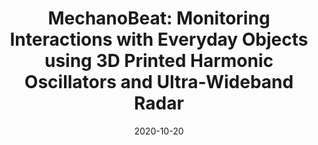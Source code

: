 ---
title: "MechanoBeat: Monitoring Interactions with Everyday Objects using 3D Printed Harmonic Oscillators and Ultra-Wideband Radar"
collection: publications
permalink: /publication/mechanobeat
excerpt: 
authors: <ins>Md Farhan Tasnim Oshim</ins>, Julian Killingback, Dave Follette, Huaishu Peng, Tauhidur Rahman
date: 2020-10-20
venue: 'UIST 20: Proceedings of the 33rd Annual ACM Symposium on User Interface Software and Technology'
paperurl: 'https://dl.acm.org/doi/pdf/10.1145/3379337.3415902'
image: '/images/mechanobeat.png'
---
